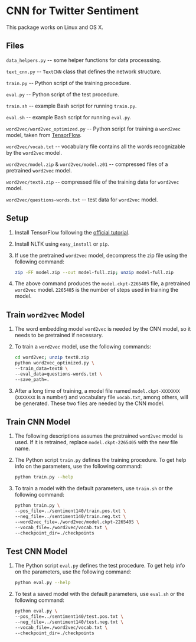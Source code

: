 
# CNN for Twitter Sentiment

This package works on Linux and OS X. 

## Files

`data_helpers.py` -- some helper functions for data processsing.

`text_cnn.py` -- `TextCNN` class that defines the network structure.

`train.py` -- Python script of the training procedure.

`eval.py` -- Python script of the test procedure.

`train.sh` -- example Bash script for running `train.py`.

`eval.sh` -- example Bash script for running `eval.py`.

`word2vec/word2vec_optimized.py` -- Python script for training a `word2vec` model, taken from [TensorFlow](https://github.com/tensorflow/tensorflow/blob/master/tensorflow/models/embedding/word2vec_optimized.py).

`word2vec/vocab.txt` -- vocabulary file contains all the words recognizable by the `word2vec` model.

`word2vec/model.zip` & `word2vec/model.z01` -- compressed files of a pretrained `word2vec` model.

`word2vec/text8.zip` -- compressed file of the training data for `word2vec` model.

`word2vec/questions-words.txt` -- test data for `word2vec` model.

## Setup

1. Install TensorFlow following the [official tutorial](https://www.tensorflow.org/versions/master/get_started/os_setup.html).

2. Install NLTK using `easy_install` or `pip`.

3. If use the pretrained `word2vec` model, decompress the zip file using the following command:

   ```bash
   zip -FF model.zip --out model-full.zip; unzip model-full.zip
   ```

4. The above command produces the `model.ckpt-2265405` file, a pretrained `word2vec` model. `2265405` is the number of steps used in training the model. 


## Train `word2vec` Model

1. The word embedding model `word2vec` is needed by the CNN model, so it needs to be pretrained if necessary.

2. To train a `word2vec` model, use the following commands:
   
   ```bash
   cd word2vec; unzip text8.zip
   python word2vec_optimized.py \
   --train_data=text8 \
   --eval_data=questions-words.txt \
   --save_path=.
   ```

3. After a long time of training, a model file named `model.ckpt-XXXXXXX` (`XXXXXXX` is a number) and vocabulary file `vocab.txt`, among others, will be generated. These two files are needed by the CNN model. 

## Train CNN Model

1. The following descriptions assumes the pretrained `word2vec` model is used. If it is retrained, replace `model.ckpt-2265405` with the new file name.

2. The Python script `train.py` defines the training procedure. To get help info on the parameters, use the following command:

   ```bash
   python train.py --help
   ```

3. To train a model with the default parameters, use `train.sh` or the following command:

   ```bash
   python train.py \
   --pos_file=../sentiment140/train.pos.txt \
   --neg_file=../sentiment140/train.neg.txt \
   --word2vec_file=./word2vec/model.ckpt-2265405 \
   --vocab_file=./word2vec/vocab.txt \
   --checkpoint_dir=./checkpoints
   ```

## Test CNN Model

1. The Python script `eval.py` defines the test procedure. To get help info on the parameters, use the following command:

   ```bash
   python eval.py --help
   ```

2. To test a saved model with the default parameters, use `eval.sh` or the following command:

   ```bash
   python eval.py \
   --pos_file=../sentiment140/test.pos.txt \
   --neg_file=../sentiment140/test.neg.txt \
   --vocab_file=./word2vec/vocab.txt \
   --checkpoint_dir=./checkpoints
   ```

